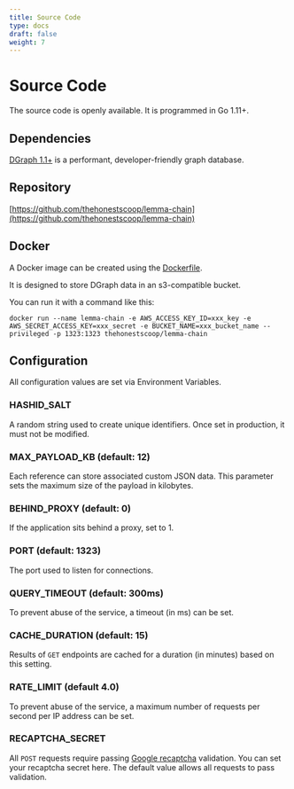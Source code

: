 ```yaml
---
title: Source Code
type: docs
draft: false
weight: 7
---
```


# **Source Code**

The source code is openly available. It is programmed in Go 1.11+.

## **Dependencies**

[DGraph 1.1+](https://github.com/dgraph-io/dgraph) is a performant, developer-friendly graph database.

## **Repository**

[https://github.com/thehonestscoop/lemma-chain](https://github.com/thehonestscoop/lemma-chain)

## **Docker**

A Docker image can be created using the [Dockerfile](https://github.com/thehonestscoop/lemma-chain/tree/master/docker).

It is designed to store DGraph data in an s3-compatible bucket.

You can run it with a command like this:

```
docker run --name lemma-chain -e AWS_ACCESS_KEY_ID=xxx_key -e AWS_SECRET_ACCESS_KEY=xxx_secret -e BUCKET_NAME=xxx_bucket_name --privileged -p 1323:1323 thehonestscoop/lemma-chain
```

## **Configuration**

All configuration values are set via Environment Variables.

### HASHID_SALT

A random string used to create unique identifiers. Once set in production, it must not be modified.


### MAX_PAYLOAD_KB (default: 12)

Each reference can store associated custom JSON data. This parameter sets the maximum size of the payload in kilobytes.

### BEHIND_PROXY (default: 0)

If the application sits behind a proxy, set to 1.

### PORT (default: 1323)

The port used to listen for connections.

### QUERY_TIMEOUT (default: 300ms)

To prevent abuse of the service, a timeout (in ms) can be set. 

### CACHE_DURATION (default: 15)

Results of `GET` endpoints are cached for a duration (in minutes) based on this setting.

### RATE_LIMIT (default 4.0)

To prevent abuse of the service, a maximum number of requests per second per IP address can be set.

### RECAPTCHA_SECRET

All `POST` requests require passing [Google recaptcha](https://www.google.com/recaptcha/intro/v3.html) validation. You can set your recaptcha secret here. The default value allows all requests to pass validation.
